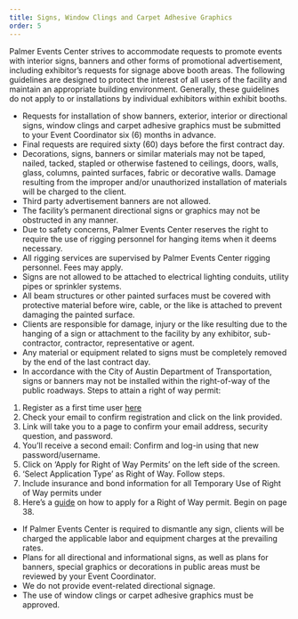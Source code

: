 ```yaml
---
title: Signs, Window Clings and Carpet Adhesive Graphics
order: 5
---
```


Palmer Events Center strives to accommodate requests to promote events with interior signs, banners and other forms of promotional advertisement, including exhibitor’s requests for signage above booth areas. The following guidelines are designed to protect the interest of all users of the facility and maintain an appropriate building environment. Generally, these guidelines do not apply to or installations by individual exhibitors within exhibit booths.

- Requests for installation of show banners, exterior, interior or directional signs, window clings and carpet adhesive graphics must be submitted to your Event Coordinator six (6) months in advance.
- Final requests are required sixty (60) days before the first contract day.
- Decorations, signs, banners or similar materials may not be taped, nailed, tacked, stapled or otherwise fastened to ceilings, doors, walls, glass, columns, painted surfaces, fabric or decorative walls. Damage resulting from the improper and/or unauthorized installation of materials will be charged to the client.
- Third party advertisement banners are not allowed.
- The facility’s permanent directional signs or graphics may not be obstructed in any manner.
- Due to safety concerns, Palmer Events Center reserves the right to require the use of rigging personnel for hanging items when it deems necessary.
- All rigging services are supervised by Palmer Events Center rigging personnel. Fees may apply.
- Signs are not allowed to be attached to electrical lighting conduits, utility pipes or sprinkler systems.
- All beam structures or other painted surfaces must be covered with protective material before wire, cable, or the like is attached to prevent damaging the painted surface.
- Clients are responsible for damage, injury or the like resulting due to the hanging of a sign or attachment to the facility by any exhibitor, sub-contractor, contractor, representative or agent.
- Any material or equipment related to signs must be completely removed by the end of the last contract day.
- In accordance with the City of Austin Department of Transportation, signs or banners may not be installed within the right-of-way of the public roadways.
Steps to attain a right of way permit:
 1. Register as a first time user [here](https://abc.austintexas.gov/web/permit/login?reset=true&t_loginAgain=1)
 1. Check your email to confirm registration and click on the link provided.
 1. Link will take you to a page to confirm your email address, security question, and password.
 1. You’ll receive a second email: Confirm and log-in using that new password/username.
 1. Click on ‘Apply for Right of Way Permits’ on the left side of the screen.
 1. ‘Select Application Type’ as Right of Way. Follow steps.
 1. Include insurance and bond information for all Temporary Use of Right of Way permits under 
 1. Here’s a [guide](https://www.austintexas.gov/sites/default/files/files/Transportation/Right_of_Way/How_to_Apply_for_Permits_on_the_ABC_Website.pdf) on how to apply for a Right of Way permit. Begin on page 38.
- If Palmer Events Center is required to dismantle any sign, clients will be charged the applicable labor and equipment charges at the prevailing rates.
- Plans for all directional and informational signs, as well as plans for banners, special graphics or decorations in public areas must be reviewed by your Event Coordinator.
- We do not provide event-related directional signage.
- The use of window clings or carpet adhesive graphics must be approved.
